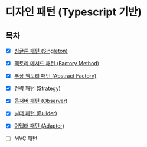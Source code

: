# 디자인 패턴 (Typescript 기반)
## 목차
- [x] [싱글톤 패턴 (Singleton)](https://github.com/snghyun331/study-cs/blob/main/Design/singleton.md)
    
- [x] [팩토리 메서드 패턴 (Factory Method)](https://github.com/snghyun331/study-cs/blob/main/Design/factory_method.md)

- [x] [추상 팩토리 패턴 (Abstract Factory)](https://github.com/snghyun331/study-cs/blob/main/Design/abstract_factory.md)

- [x] [전략 패턴 (Strategy)](https://github.com/snghyun331/study-cs/blob/main/Design/strategy.md)

- [x] [옵저버 패턴 (Observer)](https://github.com/snghyun331/study-cs/blob/main/Design/observer.md)

- [x] [빌더 패턴 (Builder)](https://github.com/snghyun331/study-cs/blob/main/Design/builder.md)

- [x] [어댑터 패턴 (Adapter)](https://github.com/snghyun331/study-cs/blob/main/Design/adapter.md)

- [ ] MVC 패턴
